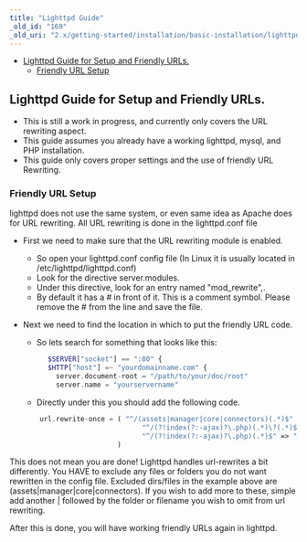 ```yaml
---
title: "Lighttpd Guide"
_old_id: "169"
_old_uri: "2.x/getting-started/installation/basic-installation/lighttpd-guide"
---
```


- [Lighttpd Guide for Setup and Friendly URLs.](#lighttpd-guide-for-setup-and-friendly-urls)
  - [Friendly URL Setup](#friendly-url-setup)



## Lighttpd Guide for Setup and Friendly URLs.

- This is still a work in progress, and currently only covers the URL rewriting aspect.
- This guide assumes you already have a working lighttpd, mysql, and PHP installation.
- This guide only covers proper settings and the use of friendly URL Rewriting.



### Friendly URL Setup

lighttpd does not use the same system, or even same idea as Apache does for URL rewriting. All URL rewriting is done in the lighttpd.conf file

- First we need to make sure that the URL rewriting module is enabled. 
  - So open your lighttpd.conf config file (In Linux it is usually located in /etc/lighttpd/lighttpd.conf)
  - Look for the directive server.modules.
  - Under this directive, look for an entry named "mod\_rewrite",.
  - By default it has a # in front of it. This is a comment symbol. Please remove the # from the line and save the file.

- Next we need to find the location in which to put the friendly URL code. 
  - So lets search for something that looks like this: 
  ``` php 
        $SERVER["socket"] == ":80" {
        $HTTP["host"] =~ "yourdomainname.com" {
          server.document-root = "/path/to/your/doc/root"
          server.name = "yourservername"
  ```
  - Directly under this you should add the following code. 
  ``` php 
      url.rewrite-once = ( "^/(assets|manager|core|connectors)(.*)$" => "/$1/$2",
                               "^/(?!index(?:-ajax)?\.php)(.*)\?(.*)$" => "/index.php?q=$1&$2",
                               "^/(?!index(?:-ajax)?\.php)(.*)$" => "/index.php?q=$1"
                         )
   ```

This does not mean you are done! Lighttpd handles url-rewrites a bit differently. You HAVE to exclude any files or folders you do not want rewritten in the config file. Excluded dirs/files in the example above are (assets|manager|core|connectors). If you wish to add more to these, simple add another | followed by the folder or filename you wish to omit from url rewriting.

After this is done, you will have working friendly URLs again in lighttpd.